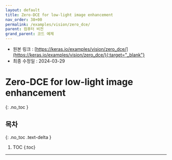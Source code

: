 ```yaml
---
layout: default
title: Zero-DCE for low-light image enhancement
nav_order: 38+00
permalink: /examples/vision/zero_dce/
parent: 컴퓨터 비전
grand_parent: 코드 예제
---
```


* 원본 링크 : [https://keras.io/examples/vision/zero_dce/](https://keras.io/examples/vision/zero_dce/){:target="_blank"}
* 최종 수정일 : 2024-03-29

# Zero-DCE for low-light image enhancement
{: .no_toc }

## 목차
{: .no_toc .text-delta }

1. TOC
{:toc}

---
